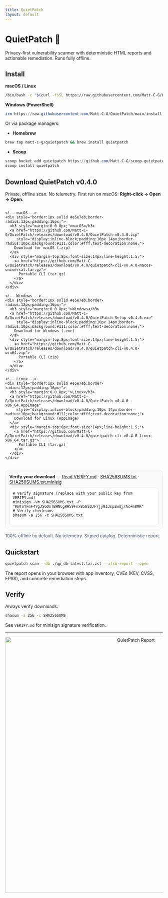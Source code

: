 ```yaml
---
title: QuietPatch
layout: default
---
```


<h1>QuietPatch 🔐</h1>
<p>Privacy-first vulnerability scanner with deterministic HTML reports and actionable remediation. Runs fully offline.</p>

## Install

**macOS / Linux**
```bash
/bin/bash -c "$(curl -fsSL https://raw.githubusercontent.com/Matt-C-G/QuietPatch/main/install.sh)"
```

**Windows (PowerShell)**

```powershell
irm https://raw.githubusercontent.com/Matt-C-G/QuietPatch/main/install.ps1 | iex
```

Or via package managers:

* **Homebrew**

```bash
brew tap matt-c-g/quietpatch && brew install quietpatch
```

* **Scoop**

```powershell
scoop bucket add quietpatch https://github.com/Matt-C-G/scoop-quietpatch
scoop install quietpatch
```

<section id="downloads" style="margin:2rem 0;">
  <h2>Download QuietPatch v0.4.0</h2>
  <p>Private, offline scan. No telemetry. First run on macOS: <b>Right-click → Open → Open</b>.</p>

  <div style="display:grid;gap:14px;grid-template-columns:repeat(auto-fit,minmax(260px,1fr));align-items:start">

    <!-- macOS -->
    <div style="border:1px solid #e5e7eb;border-radius:12px;padding:16px;">
      <h3 style="margin:0 0 8px;">macOS</h3>
      <a href="https://github.com/Matt-C-G/QuietPatch/releases/download/v0.4.0/QuietPatch-v0.4.0.zip"
         style="display:inline-block;padding:10px 14px;border-radius:10px;background:#111;color:#fff;text-decoration:none;">
        Download for macOS (.zip)
      </a>
      <div style="margin-top:8px;font-size:14px;line-height:1.5;">
        <a href="https://github.com/Matt-C-G/QuietPatch/releases/download/v0.4.0/quietpatch-cli-v0.4.0-macos-universal.tar.gz">
          Portable CLI (tar.gz)
        </a>
      </div>
    </div>

    <!-- Windows -->
    <div style="border:1px solid #e5e7eb;border-radius:12px;padding:16px;">
      <h3 style="margin:0 0 8px;">Windows</h3>
      <a href="https://github.com/Matt-C-G/QuietPatch/releases/download/v0.4.0/QuietPatch-Setup-v0.4.0.exe"
         style="display:inline-block;padding:10px 14px;border-radius:10px;background:#111;color:#fff;text-decoration:none;">
        Download for Windows (.exe)
      </a>
      <div style="margin-top:8px;font-size:14px;line-height:1.5;">
        <a href="https://github.com/Matt-C-G/QuietPatch/releases/download/v0.4.0/quietpatch-cli-v0.4.0-win64.zip">
          Portable CLI (zip)
        </a>
      </div>
    </div>

    <!-- Linux -->
    <div style="border:1px solid #e5e7eb;border-radius:12px;padding:16px;">
      <h3 style="margin:0 0 8px;">Linux</h3>
      <a href="https://github.com/Matt-C-G/QuietPatch/releases/download/v0.4.0/QuietPatch-v0.4.0-x86_64.AppImage"
         style="display:inline-block;padding:10px 14px;border-radius:10px;background:#111;color:#fff;text-decoration:none;">
        Download for Linux (AppImage)
      </a>
      <div style="margin-top:8px;font-size:14px;line-height:1.5;">
        <a href="https://github.com/Matt-C-G/QuietPatch/releases/download/v0.4.0/quietpatch-cli-v0.4.0-linux-x86_64.tar.gz">
          Portable CLI (tar.gz)
        </a>
      </div>
    </div>
  </div>

  <!-- Verify -->
  <div style="margin-top:18px;padding:12px;border:1px solid #e5e7eb;border-radius:12px;background:#fafafa;">
    <strong>Verify your download</strong> —
    <a href="https://raw.githubusercontent.com/Matt-C-G/QuietPatch/main/VERIFY.md">Read VERIFY.md</a> ·
    <a href="https://github.com/Matt-C-G/QuietPatch/releases/download/v0.4.0/SHA256SUMS.txt">SHA256SUMS.txt</a> ·
    <a href="https://github.com/Matt-C-G/QuietPatch/releases/download/v0.4.0/SHA256SUMS.txt.minisig">SHA256SUMS.txt.minisig</a>
    <pre style="margin:10px 0 0;white-space:pre-wrap;font-size:12px;background:#fff;border:1px solid #e5e7eb;border-radius:8px;padding:10px;">
# Verify signature (replace with your public key from VERIFY.md)
minisign -Vm SHA256SUMS.txt -P "RWToYFmF4YgJS6OnTBHNCgRH59Fnx85WiQJF7jy9I3spZwdj/Ac+m8MR"
# Verify checksums
shasum -a 256 -c SHA256SUMS.txt
    </pre>
  </div>

  <!-- Privacy blurb -->
  <p style="margin-top:12px;color:#475569;font-size:14px;">
    100% offline by default. No telemetry. Signed catalog. Deterministic report.
  </p>
</section>

## Quickstart

```bash
quietpatch scan --db ./qp_db-latest.tar.zst --also-report --open
```

The report opens in your browser with app inventory, CVEs (KEV, CVSS, EPSS), and concrete remediation steps.

## Verify

Always verify downloads:

```bash
shasum -a 256 -c SHA256SUMS
```

See <code>VERIFY.md</code> for minisign signature verification.

---

<p align="center">
  <img src="assets/screenshot-report.png" alt="QuietPatch Report" width="820" />
  </p>

